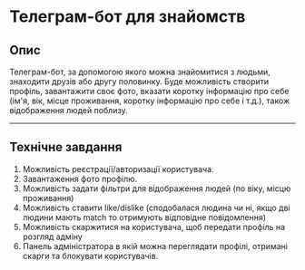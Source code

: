 # Телеграм-бот для знайомств

## Опис

Телеграм-бот, за допомогою якого можна знайомитися з людьми, знаходити друзів або другу половинку. Буде можливість створити профіль, завантажити своє фото, вказати коротку інформацію про себе (ім'я, вік, місце проживання, коротку інформацію про себе і т.д.), також відображення людей поблизу.

---

## Технічне завдання

1. Можливість реєстрації/авторизації користувача.
2. Завантаження фото профілю.
3. Можливість задати фільтри для відображення людей (по віку, місцю проживання)
4. Можливість ставити like/dislike (сподобалася людина чи ні, якщо дві людини мають match то отримують відповідне повідомлення)
5. Можливість скаржитися на користувача, щоб передати профіль на розгляд адміну
6. Панель адміністратора в якій можна переглядати профілі, отримані скарги та блокувати користувачів.
